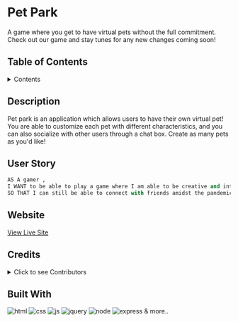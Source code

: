 # Pet Park

A game where you get to have virtual pets without the full commitment. Check out our game and stay tunes for any new changes coming soon! 

## Table of Contents

<details>

  <summary>Contents</summary>
  
1.  [Description](#description)

1.  [User Story](#user-story)

1.  [Website](#website)

1.  [Credits](#credits)

1.  [Built With](#built-with)

</details>

## Description

Pet park is an application which allows users to have their own virtual pet! You are able to customize each pet with different characteristics, and you can also socialize with other users through a chat box. Create as many pets as you'd like! 

## User Story

```py
AS A gamer ,
I WANT to be able to play a game where I am able to be creative and interactive,
SO THAT I can still be able to connect with friends amidst the pandemic .
```


## Website

[View Live Site](https://radiant-eyrie-35854.herokuapp.com/)

## Credits

<details>

  <summary>Click to see Contributors</summary>
  
- Laura Anderson &mdash; [github.com/andersonjaz](https://github.com/andersonjaz)
  
- Jolo Cabrera &mdash; [github.com/el-mariachi760](https://github.com/jolocabrera)
  
- Leanne Rajan &mdash; [github.com/ScottMooregithub](https://github.com/Leanne-027)

</details>

## Built With

![html](https://img.shields.io/badge/-HTML5-E34F26?logo=html5&logoColor=white&logoWidth=30)
![css](https://img.shields.io/badge/-CSS3-1572B6?logo=css3&logoColor=white&logoWidth=30)
![js](https://img.shields.io/badge/-JavaScript-F7DF1E?logo=javascript&logoColor=white&logoWidth=30)
![jquery](https://img.shields.io/badge/-jQuery-0769AD?logo=jquery&logoColor=white&logoWidth=30)
![node](https://img.shields.io/badge/Node.Js-Node.Js-yellow)
![express](https://img.shields.io/badge/Express.js-Express.Js-orange)
& more.. 
